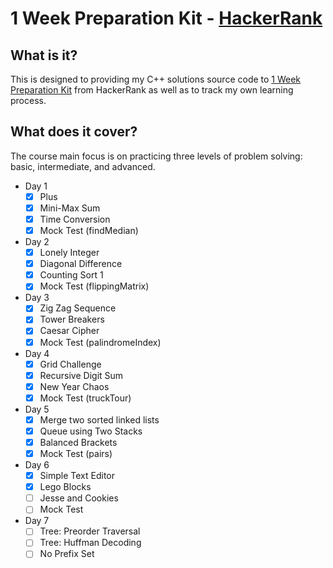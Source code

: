# 1 Week Preparation Kit - [HackerRank](https://www.hackerrank.com/ "HackerRank")

## What is it?
This is designed to providing my C++ solutions source code to [1 Week Preparation Kit](https://www.hackerrank.com/interview/preparation-kits/one-week-preparation-kit/one-week-day-one/challenges "1 Week Preparation Kit") from HackerRank as well as to track my own learning process.

## What does it cover?
The course main focus is on practicing three levels of problem solving: basic, intermediate, and advanced.

- Day 1
	- [x] Plus
	- [x] Mini-Max Sum
	- [x] Time Conversion
	- [x] Mock Test (findMedian)
- Day 2
	- [x] Lonely Integer
	- [x] Diagonal Difference
	- [x] Counting Sort 1
	- [x] Mock Test (flippingMatrix)
- Day 3
	- [x] Zig Zag Sequence
	- [x] Tower Breakers
	- [x] Caesar Cipher
	- [x] Mock Test (palindromeIndex)
- Day 4
	- [x] Grid Challenge
	- [x] Recursive Digit Sum
	- [x] New Year Chaos
	- [x] Mock Test (truckTour)
- Day 5
	- [x] Merge two sorted linked lists
	- [x] Queue using Two Stacks
	- [x] Balanced Brackets
	- [x] Mock Test (pairs)
- Day 6
	- [x] Simple Text Editor
	- [x] Lego Blocks
	- [ ] Jesse and Cookies
	- [ ] Mock Test
- Day 7
	- [ ] Tree: Preorder Traversal
	- [ ] Tree: Huffman Decoding
	- [ ] No Prefix Set

